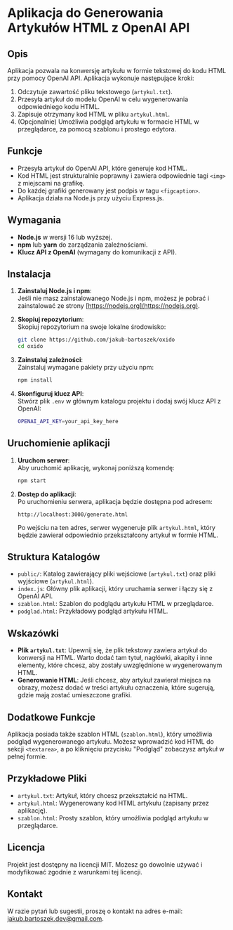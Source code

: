 # Aplikacja do Generowania Artykułów HTML z OpenAI API

## Opis

Aplikacja pozwala na konwersję artykułu w formie tekstowej do kodu HTML przy pomocy OpenAI API. Aplikacja wykonuje następujące kroki:

1. Odczytuje zawartość pliku tekstowego (`artykul.txt`).
2. Przesyła artykuł do modelu OpenAI w celu wygenerowania odpowiedniego kodu HTML.
3. Zapisuje otrzymany kod HTML w pliku `artykul.html`.
4. (Opcjonalnie) Umożliwia podgląd artykułu w formacie HTML w przeglądarce, za pomocą szablonu i prostego edytora.

## Funkcje

- Przesyła artykuł do OpenAI API, które generuje kod HTML.
- Kod HTML jest strukturalnie poprawny i zawiera odpowiednie tagi `<img>` z miejscami na grafikę.
- Do każdej grafiki generowany jest podpis w tagu `<figcaption>`.
- Aplikacja działa na Node.js przy użyciu Express.js.

## Wymagania

- **Node.js** w wersji 16 lub wyższej.
- **npm** lub **yarn** do zarządzania zależnościami.
- **Klucz API z OpenAI** (wymagany do komunikacji z API).

## Instalacja

1. **Zainstaluj Node.js i npm**:  
   Jeśli nie masz zainstalowanego Node.js i npm, możesz je pobrać i zainstalować ze strony [https://nodejs.org](https://nodejs.org).

2. **Skopiuj repozytorium**:  
   Skopiuj repozytorium na swoje lokalne środowisko:

   ```bash
   git clone https://github.com/jakub-bartoszek/oxido
   cd oxido
   ```

3. **Zainstaluj zależności**:  
   Zainstaluj wymagane pakiety przy użyciu npm:

   ```bash
   npm install
   ```

4. **Skonfiguruj klucz API**:  
   Stwórz plik `.env` w głównym katalogu projektu i dodaj swój klucz API z OpenAI:
   ```bash
   OPENAI_API_KEY=your_api_key_here
   ```

## Uruchomienie aplikacji

1. **Uruchom serwer**:  
   Aby uruchomić aplikację, wykonaj poniższą komendę:

   ```bash
   npm start
   ```

2. **Dostęp do aplikacji**:  
   Po uruchomieniu serwera, aplikacja będzie dostępna pod adresem:

   ```
   http://localhost:3000/generate.html
   ```

   Po wejściu na ten adres, serwer wygeneruje plik `artykul.html`, który będzie zawierał odpowiednio przekształcony artykuł w formie HTML.

## Struktura Katalogów

- `public/`: Katalog zawierający pliki wejściowe (`artykul.txt`) oraz pliki wyjściowe (`artykul.html`).
- `index.js`: Główny plik aplikacji, który uruchamia serwer i łączy się z OpenAI API.
- `szablon.html`: Szablon do podglądu artykułu HTML w przeglądarce.
- `podglad.html`: Przykładowy podgląd artykułu HTML.

## Wskazówki

- **Plik `artykul.txt`**: Upewnij się, że plik tekstowy zawiera artykuł do konwersji na HTML. Warto dodać tam tytuł, nagłówki, akapity i inne elementy, które chcesz, aby zostały uwzględnione w wygenerowanym HTML.
- **Generowanie HTML**: Jeśli chcesz, aby artykuł zawierał miejsca na obrazy, możesz dodać w treści artykułu oznaczenia, które sugerują, gdzie mają zostać umieszczone grafiki.

## Dodatkowe Funkcje

Aplikacja posiada także szablon HTML (`szablon.html`), który umożliwia podgląd wygenerowanego artykułu. Możesz wprowadzić kod HTML do sekcji `<textarea>`, a po kliknięciu przycisku "Podgląd" zobaczysz artykuł w pełnej formie.

## Przykładowe Pliki

- `artykul.txt`: Artykuł, który chcesz przekształcić na HTML.
- `artykul.html`: Wygenerowany kod HTML artykułu (zapisany przez aplikację).
- `szablon.html`: Prosty szablon, który umożliwia podgląd artykułu w przeglądarce.

## Licencja

Projekt jest dostępny na licencji MIT. Możesz go dowolnie używać i modyfikować zgodnie z warunkami tej licencji.

## Kontakt

W razie pytań lub sugestii, proszę o kontakt na adres e-mail: [jakub.bartoszek.dev@gmail.com](mailto:jakub.bartoszek.dev@gmail.com).
